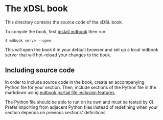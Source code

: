 # The xDSL book

This directory contains the source code of the xDSL book.

To compile the book, first [install mdbook](https://rust-lang.github.io/mdBook/guide/installation.html) then run:

```
$ mdbook serve --open
```

This will open the book it in your default browser and set up a local mdbook server that will hot-reload your changes to the book.

## Including source code

In order to include source code in the book, create an accompanying Python file for your section. Then, include sections of the Python file in the markdown using [mdbook partial file inclusion features](https://rust-lang.github.io/mdBook/format/mdbook.html#including-portions-of-a-file).

The Python file should be able to run on its own and must be tested by CI. Prefer importing from adjacent Python files instead of redefining when your section depends on previous sections' definitions.
